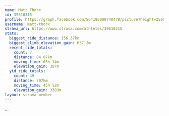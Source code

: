 ```yaml
---
name: Matt Thorx
id: 39610315
profile: https://graph.facebook.com/564195000748478/picture?height=256&width=256
username: matt-thorx
strava_url: https://www.strava.com/athletes/39610315
stats:
  biggest_ride_distance: 156.37km
  biggest_climb_elevation_gain: 637.2m
  recent_ride_totals:
    count: 7
    distance: 84.07km
    moving_time: 05h 14m
    elevation_gain: 387m
  ytd_ride_totals:
    count: 49
    distance: 707km
    moving_time: 45h 52m
    elevation_gain: 3383m
layout: strava_member
--- 
```

...
